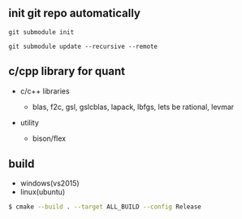 ## init git repo automatically
```
git submodule init

git submodule update --recursive --remote
```
## c/cpp library for quant

 * c/c++ libraries
   * blas, f2c, gsl, gslcblas, lapack, lbfgs, lets be rational, levmar

 * utility
   * bison/flex

## build
 * windows(vs2015)
 * linux(ubuntu)

```bash
$ cmake --build . --target ALL_BUILD --config Release
```
